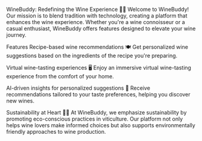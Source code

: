 WineBuddy: Redefining the Wine Experience 🍷✨
Welcome to WineBuddy! Our mission is to blend tradition with technology, creating a platform that enhances the wine experience. Whether you're a wine connoisseur or a casual enthusiast, WineBuddy offers features designed to elevate your wine journey.

Features
Recipe-based wine recommendations 🍽️
Get personalized wine suggestions based on the ingredients of the recipe you're preparing.

Virtual wine-tasting experiences 🖥️
Enjoy an immersive virtual wine-tasting experience from the comfort of your home.

AI-driven insights for personalized suggestions 🧠
Receive recommendations tailored to your taste preferences, helping you discover new wines.

Sustainability at Heart 🌱💡
At WineBuddy, we emphasize sustainability by promoting eco-conscious practices in viticulture. Our platform not only helps wine lovers make informed choices but also supports environmentally friendly approaches to wine production.
